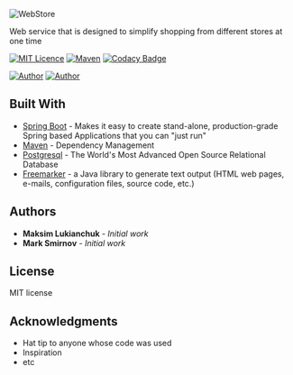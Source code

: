 ![WebStore](http://www.imageup.ru/img158/3216191/web-store4x.png)

Web service that is designed to simplify shopping from different stores at one time

[![MIT Licence](https://img.shields.io/badge/license-MIT-blue.svg)](https://github.com/MaximLukianchuk/WebStore/blob/master/LICENSE)
[![Maven](https://img.shields.io/badge/maven-v4.0.0-blue.svg)](https://maven.apache.org/)
[![Codacy Badge](https://api.codacy.com/project/badge/Grade/f7475736b9d74699b7e1239a4bf13791)](https://www.codacy.com/app/MaximLukianchuk/WebStore?utm_source=github.com&amp;utm_medium=referral&amp;utm_content=MaximLukianchuk/WebStore&amp;utm_campaign=Badge_Grade)

[![Author](https://img.shields.io/badge/author-MaximLukianchuk-lightgrey.svg)](https://github.com/MaximLukianchuk)
[![Author](https://img.shields.io/badge/author-MarkSmirnov13-lightgrey.svg)](https://github.com/MarkSmirnov13)

## Built With
* [Spring Boot](https://spring.io/projects/spring-boot) - Makes it easy to create stand-alone, production-grade Spring based Applications that you can "just run"
* [Maven](https://maven.apache.org/) - Dependency Management
* [Postgresql](https://www.postgresql.org/) - The World's Most Advanced Open Source Relational Database
* [Freemarker](https://freemarker.apache.org/) - a Java library to generate text output (HTML web pages, e-mails, configuration files, source code, etc.)

## Authors
* **Maksim Lukianchuk** - *Initial work*
* **Mark Smirnov** - *Initial work*

## License
MIT license

## Acknowledgments
* Hat tip to anyone whose code was used
* Inspiration
* etc
